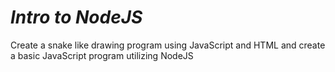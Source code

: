 # *Intro to NodeJS*
Create a snake like drawing program using JavaScript and HTML and create a basic JavaScript program utilizing NodeJS
